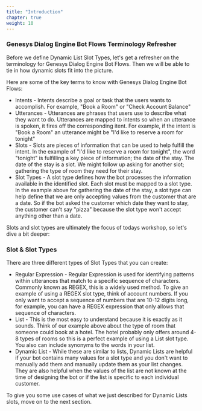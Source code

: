```yaml
---
title: "Introduction"
chapter: true
weight: 10
---
```


### Genesys Dialog Engine Bot Flows Terminology Refresher

Before we define Dynamic List Slot Types, let's get a refresher on the terminology for Genesys Dialog Engine Bot Flows. Then we will be able to tie in how dynamic slots fit into the picture. 

Here are some of the key terms to know with Genesys Dialog Engine Bot Flows: 

- Intents - Intents describe a goal or task that the users wants to accomplish. For example, "Book a Room" or "Check Account Balance"
- Utterances - Utterances are phrases that users use to describe what they want to do. Utterances are mapped to intents so when an utterance is spoken, it fires off the corresponding itent. For example, if the intent is "Book a Room" an utterance might be "I'd like to reserve a room for tonight"
- Slots - Slots are pieces of information that can be used to help fulfill the intent. In the example of "I'd like to reserve a room for tonight", the word "tonight" is fulfilling a key piece of information; the date of the stay. The date of the stay is a slot. We might follow up asking for another slot; gathering the type of room they need for their stay. 
- Slot Types - A slot type defines how the bot processes the information available in the identified slot. Each slot must be mapped to a slot type. In the example above for gathering the date of the stay, a slot type can help define that we are only accepting values from the customer that are a date. So if the bot asked the customer which date they want to stay, the customer can't say "pizza" because the slot type won't accept anything other than a date.

Slots and slot types are ultimately the focus of todays workshop, so let's dive a bit deeper: 

### Slot & Slot Types
There are three different types of Slot Types that you can create:

- Regular Expression - Regular Expression is used for identifying patterns within utterances that match to a specific sequence of characters. Commonly known as REGEX, this is a widely used method. To give an example of using a REGEX slot type, think of account numbers. If you only want to accept a sequence of numbers that are 10-12 digits long, for example, you can have a REGEX expression that only allows that sequence of characters.
- List - This is the most easy to understand because it is exactly as it sounds. Think of our example above about the type of room that someone could book at a hotel. The hotel probably only offers around 4-8 types of rooms so this is a perfect example of using a List slot type. You also can include synonyms to the words in your list. 
- Dynamic List - While these are similar to lists, Dynamic Lists are helpful if your bot contains many values for a slot type and you don't want to manually add them and manually update them as your list changes. They are also helpful when the values of the list are not known at the time of designing the bot or if the list is specific to each individual customer. 

To give you some use cases of what we just described for Dynamic Lists slots, move on to the next section. 
